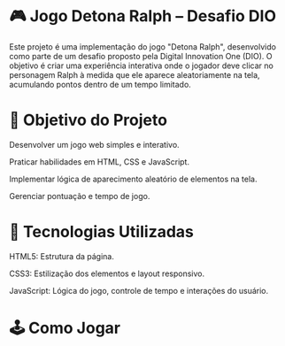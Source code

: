 # 🎮 Jogo Detona Ralph – Desafio DIO

Este projeto é uma implementação do jogo "Detona Ralph", desenvolvido como parte de um desafio proposto pela Digital Innovation One (DIO). O objetivo é criar uma experiência interativa onde o jogador deve clicar no personagem Ralph à medida que ele aparece aleatoriamente na tela, acumulando pontos dentro de um tempo limitado.

# 🧩 Objetivo do Projeto
Desenvolver um jogo web simples e interativo.

Praticar habilidades em HTML, CSS e JavaScript.

Implementar lógica de aparecimento aleatório de elementos na tela.

Gerenciar pontuação e tempo de jogo.

# 🚀 Tecnologias Utilizadas
HTML5: Estrutura da página.

CSS3: Estilização dos elementos e layout responsivo.

JavaScript: Lógica do jogo, controle de tempo e interações do usuário.

# 🕹️ Como Jogar

